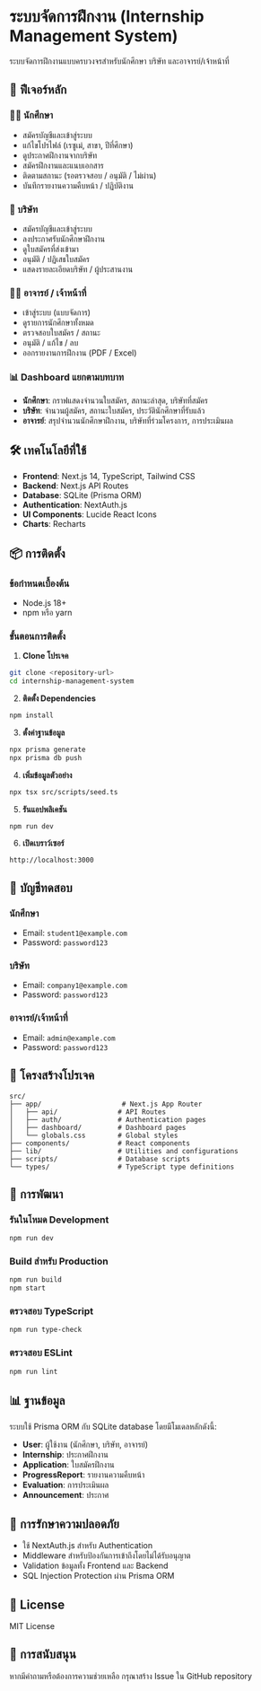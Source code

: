 # ระบบจัดการฝึกงาน (Internship Management System)

ระบบจัดการฝึกงานแบบครบวงจรสำหรับนักศึกษา บริษัท และอาจารย์/เจ้าหน้าที่

## 🚀 ฟีเจอร์หลัก

### 👨‍🎓 นักศึกษา
- สมัครบัญชีและเข้าสู่ระบบ
- แก้ไขโปรไฟล์ (เรซูเม่, สาขา, ปีที่ศึกษา)
- ดูประกาศฝึกงานจากบริษัท
- สมัครฝึกงานและแนบเอกสาร
- ติดตามสถานะ (รอตรวจสอบ / อนุมัติ / ไม่ผ่าน)
- บันทึกรายงานความคืบหน้า / ปฏิบัติงาน

### 🏢 บริษัท
- สมัครบัญชีและเข้าสู่ระบบ
- ลงประกาศรับนักศึกษาฝึกงาน
- ดูใบสมัครที่ส่งเข้ามา
- อนุมัติ / ปฏิเสธใบสมัคร
- แสดงรายละเอียดบริษัท / ผู้ประสานงาน

### 🧑‍🏫 อาจารย์ / เจ้าหน้าที่
- เข้าสู่ระบบ (แบบจัดการ)
- ดูรายการนักศึกษาทั้งหมด
- ตรวจสอบใบสมัคร / สถานะ
- อนุมัติ / แก้ไข / ลบ
- ออกรายงานการฝึกงาน (PDF / Excel)

### 📊 Dashboard แยกตามบทบาท
- **นักศึกษา**: กราฟแสดงจำนวนใบสมัคร, สถานะล่าสุด, บริษัทที่สมัคร
- **บริษัท**: จำนวนผู้สมัคร, สถานะใบสมัคร, ประวัตินักศึกษาที่รับแล้ว
- **อาจารย์**: สรุปจำนวนนักศึกษาฝึกงาน, บริษัทที่ร่วมโครงการ, การประเมินผล

## 🛠️ เทคโนโลยีที่ใช้

- **Frontend**: Next.js 14, TypeScript, Tailwind CSS
- **Backend**: Next.js API Routes
- **Database**: SQLite (Prisma ORM)
- **Authentication**: NextAuth.js
- **UI Components**: Lucide React Icons
- **Charts**: Recharts

## 📦 การติดตั้ง

### ข้อกำหนดเบื้องต้น
- Node.js 18+ 
- npm หรือ yarn

### ขั้นตอนการติดตั้ง

1. **Clone โปรเจค**
```bash
git clone <repository-url>
cd internship-management-system
```

2. **ติดตั้ง Dependencies**
```bash
npm install
```

3. **ตั้งค่าฐานข้อมูล**
```bash
npx prisma generate
npx prisma db push
```

4. **เพิ่มข้อมูลตัวอย่าง**
```bash
npx tsx src/scripts/seed.ts
```

5. **รันแอปพลิเคชัน**
```bash
npm run dev
```

6. **เปิดเบราว์เซอร์**
```
http://localhost:3000
```

## 👥 บัญชีทดสอบ

### นักศึกษา
- Email: `student1@example.com`
- Password: `password123`

### บริษัท
- Email: `company1@example.com`
- Password: `password123`

### อาจารย์/เจ้าหน้าที่
- Email: `admin@example.com`
- Password: `password123`

## 📁 โครงสร้างโปรเจค

```
src/
├── app/                    # Next.js App Router
│   ├── api/               # API Routes
│   ├── auth/              # Authentication pages
│   ├── dashboard/         # Dashboard pages
│   └── globals.css        # Global styles
├── components/            # React components
├── lib/                   # Utilities and configurations
├── scripts/               # Database scripts
└── types/                 # TypeScript type definitions
```

## 🔧 การพัฒนา

### รันในโหมด Development
```bash
npm run dev
```

### Build สำหรับ Production
```bash
npm run build
npm start
```

### ตรวจสอบ TypeScript
```bash
npm run type-check
```

### ตรวจสอบ ESLint
```bash
npm run lint
```

## 📊 ฐานข้อมูล

ระบบใช้ Prisma ORM กับ SQLite database โดยมีโมเดลหลักดังนี้:

- **User**: ผู้ใช้งาน (นักศึกษา, บริษัท, อาจารย์)
- **Internship**: ประกาศฝึกงาน
- **Application**: ใบสมัครฝึกงาน
- **ProgressReport**: รายงานความคืบหน้า
- **Evaluation**: การประเมินผล
- **Announcement**: ประกาศ

## 🔐 การรักษาความปลอดภัย

- ใช้ NextAuth.js สำหรับ Authentication
- Middleware สำหรับป้องกันการเข้าถึงโดยไม่ได้รับอนุญาต
- Validation ข้อมูลทั้ง Frontend และ Backend
- SQL Injection Protection ผ่าน Prisma ORM

## 📝 License

MIT License

## 🤝 การสนับสนุน

หากมีคำถามหรือต้องการความช่วยเหลือ กรุณาสร้าง Issue ใน GitHub repository